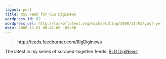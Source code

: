 ```yaml
--- 
layout: post
title: RSS Feed for RLG DigiNews
wordpress_id: 62
wordpress_url: http://lackoftalent.org/michael/blog/2006/11/01/yasf-yet-another-scraped-feed/
date: 2006-11-01 08:42:00 -05:00
---
```

<blockquote><a target="_blank" href="http://feeds.feedburner.com/RlgDiginews">http://feeds.feedburner.com/RlgDiginews</a></blockquote>
The latest in my series of scraped-together feeds: <a target="_blank" href="http://www.rlg.org/en/page.php?Page_ID=12081">RLG DigiNews</a>
